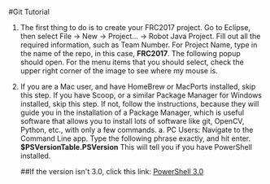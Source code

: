#Git Tutorial
1. The first thing to do is to create your FRC2017 project. Go to Eclipse, then select File -> New -> Project... -> Robot Java Project. Fill out all the required information, such as Team Number. For Project Name, type in the name of the repo, in this case, <b>FRC2017</b>. The following popup should open. For the menu items that you should select, check the upper right corner of the image to see where my mouse is.
2. If you are a Mac user, and have HomeBrew or MacPorts installed, skip this step. If you have Scoop, or a similar Package Manager for Windows installed, skip this step. If not, follow the instructions, because they will guide you in the installation of a Package Manager, which is useful software that allows you to install lots of software like git, OpenCV, Python, etc., with only a few commands.
    a. PC Users: Navigate to the Command Line app. Type the following phrase exactly, and hit enter. <b>$PSVersionTable.PSVersion</b> This will tell you if you have PowerShell installed.
       
    ##If the version isn't 3.0, click this link: [PowerShell 3.0](https://www.microsoft.com/en-us/download/confirmation.aspx?id=34595)
